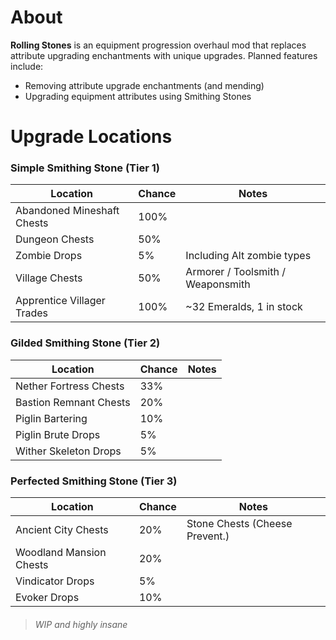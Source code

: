 # About

**Rolling Stones** is an equipment progression overhaul mod that replaces attribute upgrading enchantments with unique upgrades. Planned features include:
- Removing attribute upgrade enchantments (and mending)
- Upgrading equipment attributes using Smithing Stones

# Upgrade Locations

### Simple Smithing Stone (Tier 1)
|Location                  |Chance|Notes                            |
|-                         |-     |-                                |
|Abandoned Mineshaft Chests|100%  |                                 |
|Dungeon Chests            |50%   |                                 |
|Zombie Drops              |5%    |Including Alt zombie types       |
|Village Chests            |50%   |Armorer / Toolsmith / Weaponsmith|
|Apprentice Villager Trades|100%  |~32 Emeralds, 1 in stock         |
### Gilded Smithing Stone (Tier 2)
|Location                  |Chance|Notes                            |
|-                         |-     |-                                |
|Nether Fortress Chests    |33%   |                                 |
|Bastion Remnant Chests    |20%   |                                 |
|Piglin Bartering          |10%   |                                 |
|Piglin Brute Drops        |5%    |                                 |
|Wither Skeleton Drops     |5%    |                                 |
### Perfected Smithing Stone (Tier 3)
|Location                  |Chance|Notes                            |
|-                         |-     |-                                |
|Ancient City Chests       |20%   |Stone Chests (Cheese Prevent.)   |
|Woodland Mansion Chests   |20%   |                                 |
|Vindicator Drops          |5%    |                                 |
|Evoker Drops              |10%   |                                 |
> ###### WIP and highly insane
